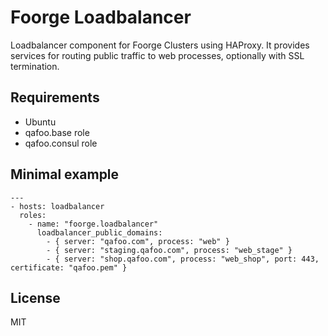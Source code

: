 Foorge Loadbalancer
===================

Loadbalancer component for Foorge Clusters using HAProxy. It provides services
for routing public traffic to web processes, optionally with SSL termination.

Requirements
------------

- Ubuntu
- qafoo.base role
- qafoo.consul role

Minimal example
---------------

    ---
    - hosts: loadbalancer
      roles:
        - name: "foorge.loadbalancer"
          loadbalancer_public_domains:
            - { server: "qafoo.com", process: "web" }
            - { server: "staging.qafoo.com", process: "web_stage" }
            - { server: "shop.qafoo.com", process: "web_shop", port: 443, certificate: "qafoo.pem" }

License
-------

MIT
